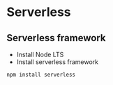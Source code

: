 # Serverless

## Serverless framework

- Install Node LTS
- Install serverless framework

```
npm install serverless
```
